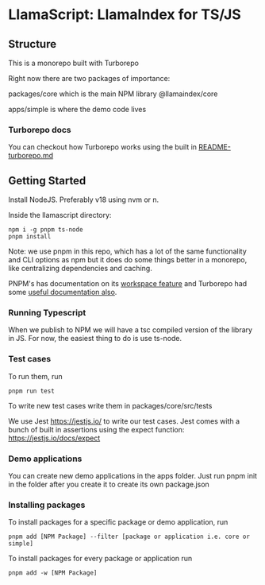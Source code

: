 # LlamaScript: LlamaIndex for TS/JS

## Structure

This is a monorepo built with Turborepo

Right now there are two packages of importance:

packages/core which is the main NPM library @llamaindex/core

apps/simple is where the demo code lives

### Turborepo docs

You can checkout how Turborepo works using the built in [README-turborepo.md](README-turborepo.md)

## Getting Started

Install NodeJS. Preferably v18 using nvm or n.

Inside the llamascript directory:

```
npm i -g pnpm ts-node
pnpm install
```

Note: we use pnpm in this repo, which has a lot of the same functionality and CLI options as npm but it does do some things better in a monorepo, like centralizing dependencies and caching.

PNPM's has documentation on its [workspace feature](https://pnpm.io/workspaces) and Turborepo had some [useful documentation also](https://turbo.build/repo/docs/core-concepts/monorepos/running-tasks).

### Running Typescript

When we publish to NPM we will have a tsc compiled version of the library in JS. For now, the easiest thing to do is use ts-node.

### Test cases

To run them, run

```
pnpm run test
```

To write new test cases write them in packages/core/src/tests

We use Jest https://jestjs.io/ to write our test cases. Jest comes with a bunch of built in assertions using the expect function: https://jestjs.io/docs/expect

### Demo applications

You can create new demo applications in the apps folder. Just run pnpm init in the folder after you create it to create its own package.json

### Installing packages

To install packages for a specific package or demo application, run

```
pnpm add [NPM Package] --filter [package or application i.e. core or simple]
```

To install packages for every package or application run

```
pnpm add -w [NPM Package]
```
